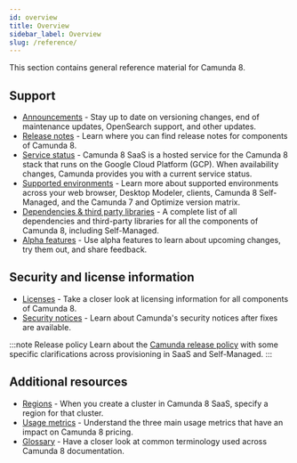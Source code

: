 ```yaml
---
id: overview
title: Overview
sidebar_label: Overview
slug: /reference/
---
```


This section contains general reference material for Camunda 8.

## Support

- [Announcements](announcements.md) - Stay up to date on versioning changes, end of maintenance updates, OpenSearch support, and other updates.
- [Release notes](release-notes.md) - Learn where you can find release notes for components of Camunda 8.
- [Service status](status.md) - Camunda 8 SaaS is a hosted service for the Camunda 8 stack that runs on the Google Cloud Platform (GCP). When availability changes, Camunda provides you with a current service status.
- [Supported environments](supported-environments.md) - Learn more about supported environments across your web browser, Desktop Modeler, clients, Camunda 8 Self-Managed, and the Camunda 7 and Optimize version matrix.
- [Dependencies & third party libraries](dependencies.md) - A complete list of all dependencies and third-party libraries for all the components of Camunda 8, including Self-Managed.
- [Alpha features](alpha-features.md) - Use alpha features to learn about upcoming changes, try them out, and share feedback.

## Security and license information

- [Licenses](licenses.md) - Take a closer look at licensing information for all components of Camunda 8.
- [Security notices](notices.md) - Learn about Camunda's security notices after fixes are available.

:::note Release policy
Learn about the [Camunda release policy](release-policy.md) with some specific clarifications across provisioning in SaaS and Self-Managed.
:::

## Additional resources

- [Regions](regions.md) - When you create a cluster in Camunda 8 SaaS, specify a region for that cluster.
- [Usage metrics](usage-metrics.md) - Understand the three main usage metrics that have an impact on Camunda 8 pricing.
- [Glossary](glossary.md) - Have a closer look at common terminology used across Camunda 8 documentation.
